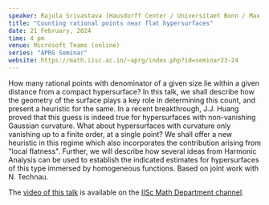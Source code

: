 ```yaml
---
speaker: Rajula Srivastava (Hausdorff Center / Universitaet Bonn / Max Planck Institute, Germany)
title: "Counting rational points near flat hypersurfaces"
date: 21 February, 2024
time: 4 pm
venue: Microsoft Teams (online)
series: "APRG Seminar"
website: https://math.iisc.ac.in/~aprg/index.php?id=seminar23-24
---
```


How many rational points with denominator of a given size lie within a given distance from a compact hypersurface?
In this talk, we shall describe how the geometry of the surface plays a key role in determining this count, and
present a heuristic for the same. In a recent breakthrough, J.J. Huang proved that this guess is indeed true for
hypersurfaces with non-vanishing Gaussian curvature. What about hypersurfaces with curvature only vanishing up to
a finite order, at a single point? We shall offer a new heuristic in this regime which also incorporates the
contribution arising from "local flatness". Further, we will describe how several ideas from Harmonic Analysis
can be used to establish the indicated estimates for hypersurfaces of this type immersed by homogeneous functions.
Based on joint work with N. Technau.

The [video of this talk](https://www.youtube.com/watch?v=pUKzNvVJY6M&list=PLQXtaLhI1-1qxOEykh-1WOFkYuIzEE-ev) is available
on the [IISc Math Department channel](https://www.youtube.com/channel/UCR5Igvq9HScQKlPr-0coSIg/playlists).
